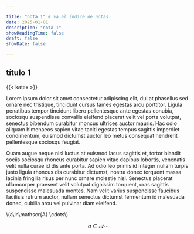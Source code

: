 ```yaml
---

title: "nota 1" # va al índice de notas
date: 2025-01-01
description: "nota 1" 
showReadingTime: false
draft: false
showDate: false

---
```


## título 1

{{< katex >}}

Lorem ipsum dolor sit amet consectetur adipiscing elit, dui at phasellus sed ornare nec tristique, tincidunt cursus fames egestas arcu porttitor. Ligula penatibus tempor tincidunt libero pellentesque ante egestas conubia, sociosqu suspendisse convallis eleifend placerat velit vel porta volutpat, senectus bibendum curabitur rhoncus ultrices auctor mauris. Hac odio aliquam himenaeos sapien vitae taciti egestas tempus sagittis imperdiet condimentum, euismod dictumst auctor leo metus consequat hendrerit pellentesque sociosqu feugiat.

Quam augue neque nisl luctus at euismod lacus sagittis et, tortor blandit sociis sociosqu rhoncus curabitur sapien vitae dapibus lobortis, venenatis velit nulla curae id dis ante porta. Ad odio leo primis id integer nullam turpis justo ligula rhoncus dis curabitur dictumst, nostra donec torquent massa lacinia fringilla risus per nunc ornare molestie nisl. Senectus placerat ullamcorper praesent velit volutpat dignissim torquent, cras sagittis suspendisse malesuada montes. Nam velit varius suspendisse faucibus facilisis rutrum auctor, nullam senectus dictumst fermentum id malesuada donec, cubilia arcu vel pulvinar diam eleifend.

\\(a\in\mathscr{A} \cdots\\) 

$$ a\in\mathscr{A} \cdots $$



